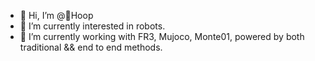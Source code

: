 - 👋 Hi, I’m @🥥Hoop
- 👀 I’m currently interested in robots.
- 🌱 I’m currently working with FR3, Mujoco, Monte01, powered by both traditional && end to end methods.

<!---
BigJohnn/BigJohnn is a ✨ special ✨ repository because its `README.md` (this file) appears on your GitHub profile.
You can click the Preview link to take a look at your changes.
--->
